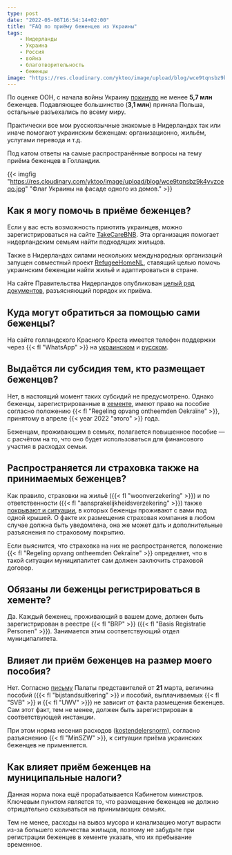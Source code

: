 ```yaml
---
type: post
date: "2022-05-06T16:54:14+02:00"
title: "FAQ по приёму беженцев из Украины"
tags:
    - Нидерланды
    - Украина
    - Россия
    - война
    - благотворительность
    - беженцы
image: "https://res.cloudinary.com/yktoo/image/upload/blog/wce9tqnsbz9k4yvzceqo.jpg"
---
```


По оценке ООН, с начала войны Украину [покинуло](https://data2.unhcr.org/en/situations/ukraine) не менее **5,7 млн** беженцев. Подавляющее большинство (**3,1 млн**) приняла Польша, остальные разъехались по всему миру.

Практически все мои русскоязычные знакомые в Нидерландах так или иначе помогают украинским беженцам: организационно, жильём, услугами перевода и т.д.

Под катом ответы на самые распространённые вопросы на тему приёма беженцев в Голландии.

<!--more-->

{{< imgfig "https://res.cloudinary.com/yktoo/image/upload/blog/wce9tqnsbz9k4yvzceqo.jpg" "Флаг Украины на фасаде одного из домов." >}}

## Как я могу помочь в приёме беженцев?

Если у вас есть возможность приютить украинцев, можно зарегистрироваться на сайте [TakeCareBNB](https://oekraine.takecarebnb.org/). Эта организация помогает нидерландским семьям найти подходящих жильцов.

Также в Нидерландах силами нескольких международных организаций запущен совместный проект [RefugeeHomeNL](https://www.rodekruis.nl/nieuwsbericht/11-veel-gestelde-vragen-over-de-particuliere-opvang-van-mensen-die-zijn-gevlucht-vanwege-het-conflict-in-oekraine/), ставящий целью помочь украинским беженцам найти жильё и адаптироваться в стране.

На сайте Правительства Нидерландов опубликован [целый ряд документов](https://www.rijksoverheid.nl/onderwerpen/opvang-vluchtelingen-uit-oekraine/documenten), разъясняющий порядок их приёма.

## Куда могут обратиться за помощью сами беженцы?

На сайте голландского Красного Креста имеется телефон поддержки через {{< fl "WhatsApp" >}} на [украинском](https://www.rodekruis.nl/ukrainian/) и [русском](https://www.rodekruis.nl/russian/).

## Выдаётся ли субсидия тем, кто размещает беженцев?

Нет, в настоящий момент таких субсидий не предусмотрено. Однако беженцы, зарегистрированные в [хементе](/glossary/gemeente), имеют право на пособие согласно положению {{< fl "Regeling opvang ontheemden Oekraïne" >}}, принятому в апреле {{< year 2022 "этого" >}} года.

Беженцам, проживающим в семьях, полагается повышенное пособие — с расчётом на то, что оно будет использоваться для финансового участия в расходах семьи.

## Распространяется ли страховка также на принимаемых беженцев?

Как правило, страховки на жильё ({{< fl "woonverzekering" >}}) и по ответственности ({{< fl "aansprakelijkheidsverzekering" >}}) также [покрывают и ситуации](https://www.verzekeraars.nl/verzekeringsthemas/schade/rampen-terreur/verzekeren-oekra%C3%AFne), в которых беженцы проживают с вами под одной крышей. О факте их размещения страховая компания в любом случае должна быть уведомлена, она же может дать и дополнительные разъяснения по страховому покрытию.

Если выяснится, что страховка на них не распространяется, положение {{< fl "Regeling opvang ontheemden Oekraïne" >}} определяет, что в такой ситуации муниципалитет сам должен заключить страховой договор.

## Обязаны ли беженцы регистрироваться в хементе?

Да. Каждый беженец, проживающий в вашем доме, должен быть зарегистрирован в реестре {{< fl "BRP" >}} ({{< fl "Basis Registratie Personen" >}}). Занимается этим соответствующий отдел муниципалитета.

## Влияет ли приём беженцев на размер моего пособия?

Нет. Согласно [письму](https://www.rijksoverheid.nl/documenten/kamerstukken/2022/03/21/tk-leefgeld-oekrainers) Палаты представителей от **21** марта, величина пособий ({{< fl "bijstandsuitkering" >}} и пособий, выплачиваемых {{< fl "SVB" >}} и {{< fl "UWV" >}}) не зависит от факта размещения беженцев. Сам этот факт, тем не менее, должен быть зарегистрирован в соответствующей инстанции.

При этом норма несения расходов ([kostendelersnorm](https://www.rijksoverheid.nl/onderwerpen/bijstand/vraag-en-antwoord/wat-is-de-kostendelersnorm-in-de-bijstand)), согласно разъяснению {{< fl "MinSZW" >}}, к ситуации приёма украинских беженцев не применяется.

## Как влияет приём беженцев на муниципальные налоги?

Данная норма пока ещё прорабатывается Кабинетом министров. Ключевым пунктом является то, что размещение беженцев не должно отрицательно сказываться на принимающих семьях.

Тем не менее, расходы на вывоз мусора и канализацию могут вырасти из-за большего количества жильцов, поэтому не забудьте при регистрации беженцев в хементе указать, что их пребывание временное.
